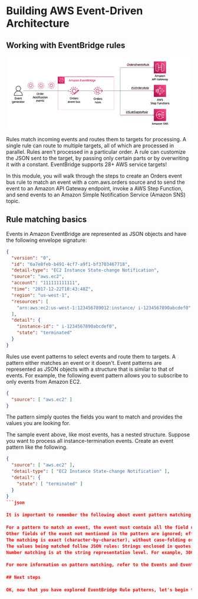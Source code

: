# Building AWS Event-Driven Architecture

## Working with EventBridge rules

![Working with EventBridge rules](./images/eb_rules_2.png)

Rules match incoming events and routes them to targets for processing. A single rule can route to multiple targets, all of which are processed in parallel. Rules aren't processed in a particular order. A rule can customize the JSON sent to the target, by passing only certain parts or by overwriting it with a constant. EventBridge supports 28+ AWS service targets!

In this module, you will walk through the steps to create an Orders event bus rule to match an event with a com.aws.orders source and to send the event to an Amazon API Gateway endpoint, invoke a AWS Step Function, and send events to an Amazon Simple Notification Service (Amazon SNS) topic.

## Rule matching basics
Events in Amazon EventBridge are represented as JSON objects and have the following envelope signature:

```json
{
  "version": "0",
  "id": "6a7e8feb-b491-4cf7-a9f1-bf3703467718",
  "detail-type": "EC2 Instance State-change Notification",
  "source": "aws.ec2",
  "account": "111111111111",
  "time": "2017-12-22T18:43:48Z",
  "region": "us-west-1",
  "resources": [
    "arn:aws:ec2:us-west-1:123456789012:instance/ i-1234567890abcdef0"
  ],
  "detail": {
    "instance-id": " i-1234567890abcdef0",
    "state": "terminated"
  }
}
```

Rules use event patterns to select events and route them to targets. A pattern either matches an event or it doesn't. Event patterns are represented as JSON objects with a structure that is similar to that of events. For example, the following event pattern allows you to subscribe to only events from Amazon EC2.
```json
{
  "source": [ "aws.ec2" ]
}
```

The pattern simply quotes the fields you want to match and provides the values you are looking for.

The sample event above, like most events, has a nested structure. Suppose you want to process all instance-termination events. Create an event pattern like the following.

```json
{
  "source": [ "aws.ec2" ],
  "detail-type": [ "EC2 Instance State-change Notification" ],
  "detail": {
    "state": [ "terminated" ]
  }
}
```json

It is important to remember the following about event pattern matching:

For a pattern to match an event, the event must contain all the field names listed in the pattern. The field names must appear in the event with the same nesting structure.
Other fields of the event not mentioned in the pattern are ignored; effectively, there is a "*" : "*" wildcard for fields not mentioned.
The matching is exact (character-by-character), without case-folding or any other string normalization.
The values being matched follow JSON rules: Strings enclosed in quotes, numbers, and the unquoted keywords true, false, and null.
Number matching is at the string representation level. For example, 300, 300.0, and 3.0e2 are not considered equal.

For more information on pattern matching, refer to the Events and Event Patterns in EventBridge  documentation.

## Next steps

OK, now that you have explored EventBridge Rule patterns, let's begin the first challenge.
